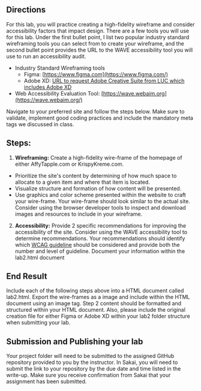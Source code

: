 ## Directions

For this lab, you will practice creating a high-fidelity wireframe and consider accessibility factors that impact design.  There are a few tools you will use for this lab.  Under the first bullet point, I list two popular industry standard wireframing tools you can select from to create your wireframe, and the second bullet point provides the URL to the WAVE accessibility tool you will use to run an accessibility audit.
 - Industry Standard Wireframing tools
    - Figma: [https://www.figma.com](https://www.figma.com/)    
    - Adobe XD: [URL to request Adobe Creative Suite from LUC which includes Adobe XD](https://www.luc.edu/its/services/loyolasoftware/softwareinstallationrequests/)
 - Web Accessibility Evaluation Tool: [https://wave.webaim.org](https://wave.webaim.org/)

Navigate to your preferred site and follow the steps below.  Make sure to validate, implement good coding practices and include the mandatory meta tags we discussed in class.

## Steps:

1. **Wireframing:** Create a high-fidelity wire-frame of the homepage of either AffyTapple.com or KrispyKreme.com.  
 - Prioritize the site's content by determining of how much space to allocate to a given item and where that item is located.
 - Visualize structure and formation of how content will be presented.
 - Use graphics and color scheme presented within the website to craft your wire-frame.  Your wire-frame should look similar to the actual site.  Consider using the browser developer tools to inspect and download images and resources to include in your wireframe.

2.  **Accessibility:** Provide 2 specific recommendations for improving the accessibility of the site.  Consider using the WAVE accessibility tool to determine recommendations.  Your recommendations should identify which [WCAG guideline](https://www.w3.org/WAI/WCAG21/quickref/) should be considered and provide both the number and level of guideline.   Document your information within the lab2.html document


## End Result

Include each of the following steps above into a HTML document called lab2.html.  Export the wire-frames as a image and include within the HTML document using an image tag.  Step 2 content should be formatted and structured within your HTML document.  Also, please include the original creation file for either Figma or Adobe XD within your lab2 folder structure when submitting your lab.

## Submission and Publishing your lab

Your project folder will need to be submitted to the assigned GitHub repository provided to you by the instructor. In Sakai, you will need to submit the link to your repository by the due date and time listed in the write-up. Make sure you receive confirmation from Sakai that your assignment has been submitted.
